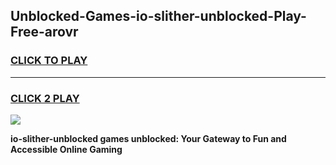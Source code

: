 
## Unblocked-Games-io-slither-unblocked-Play-Free-arovr
<h3>
<a href="https://premium76.site?title=io-slither-unblocked&ref=23A">CLICK TO PLAY</a></h3>
<hr>

<h3>
<a href="https://premium76.site?title=io-slither-unblocked&ref=23A">CLICK 2 PLAY</a>
  
</h3>

<a href="https://premium76.site?title=io-slither-unblocked&ref=23A"><img src="https://clearcache.store/games.png"></a>


**io-slither-unblocked games unblocked: Your Gateway to Fun and Accessible Online Gaming**
